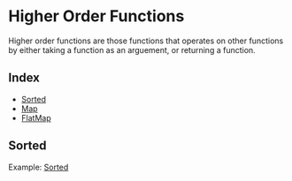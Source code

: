 # **Higher Order Functions**

Higher order functions are those functions that operates on other functions by either taking a function as an arguement, or returning a function.

## Index
* [Sorted](#Sorted)
* [Map](#Map)
* [FlatMap](#FlatMap)

## Sorted

Example: [Sorted](HigherOrderFunctions.playground/Sources/Sorted.swift)
